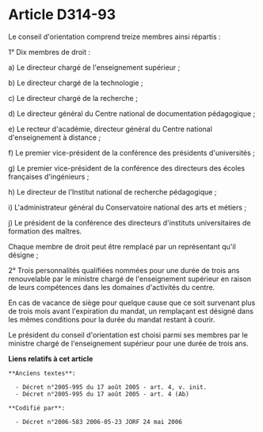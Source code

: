 # Article D314-93

Le conseil d'orientation comprend treize membres ainsi répartis :

1° Dix membres de droit :

a) Le directeur chargé de l'enseignement supérieur ;

b) Le directeur chargé de la technologie ;

c) Le directeur chargé de la recherche ;

d) Le directeur général du Centre national de documentation pédagogique ;

e) Le recteur d'académie, directeur général du Centre national d'enseignement à distance ;

f) Le premier vice-président de la conférence des présidents d'universités ;

g) Le premier vice-président de la conférence des directeurs des écoles françaises d'ingénieurs ;

h) Le directeur de l'Institut national de recherche pédagogique ;

i) L'administrateur général du Conservatoire national des arts et métiers ;

j) Le président de la conférence des directeurs d'instituts universitaires de formation des maîtres.

Chaque membre de droit peut être remplacé par un représentant qu'il désigne ;

2° Trois personnalités qualifiées nommées pour une durée de trois ans renouvelable par le ministre chargé de l'enseignement
supérieur en raison de leurs compétences dans les domaines d'activités du centre.

En cas de vacance de siège pour quelque cause que ce soit survenant plus de trois mois avant l'expiration du mandat, un
remplaçant est désigné dans les mêmes conditions pour la durée du mandat restant à courir.

Le président du conseil d'orientation est choisi parmi ses membres par le ministre chargé de l'enseignement supérieur pour
une durée de trois ans.

**Liens relatifs à cet article**

	**Anciens textes**:

	  - Décret n°2005-995 du 17 août 2005 - art. 4, v. init.
	  - Décret n°2005-995 du 17 août 2005 - art. 4 (Ab)

	**Codifié par**:

	  - Décret n°2006-583 2006-05-23 JORF 24 mai 2006
